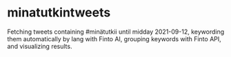# minatutkintweets

Fetching tweets containing #minätutkii until midday 2021-09-12, keywording them automatically by lang with Finto AI, grouping keywords with Finto API, and visualizing results.